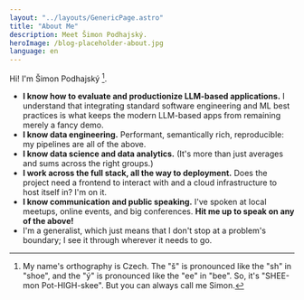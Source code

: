 ```yaml
---
layout: "../layouts/GenericPage.astro"
title: "About Me"
description: Meet Šimon Podhajský.
heroImage: /blog-placeholder-about.jpg
language: en
---
```


Hi! I'm Šimon Podhajský [^1].

- **I know how to evaluate and productionize LLM-based applications.** I understand that integrating standard software engineering and ML best practices is what keeps the modern LLM-based apps from remaining merely a fancy demo.
- **I know data engineering.** Performant, semantically rich, reproducible: my pipelines are all of the above.
- **I know data science and data analytics.** (It's more than just averages and sums across the right groups.)
- **I work across the full stack, all the way to deployment.** Does the project need a frontend to interact with and a cloud infrastructure to host itself in? I'm on it.
- **I know communication and public speaking.** I've spoken at local meetups, online events, and big conferences. **Hit me up to speak on any of the above!**
- I'm a generalist, which just means that I don't stop at a problem's boundary; I see it through wherever it needs to go.


[^1]: My name's orthography is Czech. The "š" is pronounced like the "sh" in "shoe", and the "ý" is pronounced like the "ee" in "bee". So, it's "SHEE-mon Pot-HIGH-skee". But you can always call me Simon.